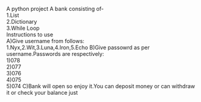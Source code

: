 A python project
A bank consisting of-<br>
1.List<br>
2.Dictionary<br>
3.While Loop<br>
Instructions to use<br>
A)Give username from follows:<br>
1.Nyx,2.Wit,3.Luna,4.Iron,5.Echo
B)Give passowrd as per username.Passwords are respectively:
<br>1)078<br>
2)077<br>
3)076<br>
4)075<br>
5)074
C)Bank will open so enjoy it.You can deposit money or can withdraw it or check your balance just
